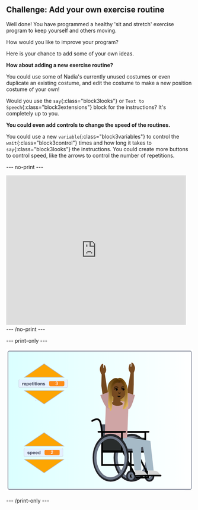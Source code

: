 ## Challenge: Add your own exercise routine

Well done! You have programmed a healthy 'sit and stretch' exercise program to keep yourself and others moving.

How would you like to improve your program? 

Here is your chance to add some of your own ideas.

**How about adding a new exercise routine?**

You could use some of Nadia's currently unused costumes or even duplicate an existing costume, and edit the costume to make a new position costume of your own!

Would you use the `say`{:class="block3looks"} or `Text to Speech`{:class="block3extensions"} block for the instructions? It's completely up to you.

**You could even add controls to change the speed of the routines.**

You could use a new `variable`{:class="block3variables"} to control the `wait`{:class="block3control"} times and how long it takes to `say`{:class="block3looks"} the instructions. You could create more buttons to control speed, like the arrows to control the number of repetitions.

--- no-print ---

<div class="scratch-preview">
  <iframe src="https://scratch.mit.edu/projects/403436186/embed" allowtransparency="true" width="485" height="402" frameborder="0" scrolling="no" allowfullscreen></iframe>
</div>
--- /no-print ---

--- print-only ---

![completed challenge example](images/challenge_example.png)

--- /print-only ---
